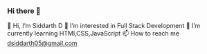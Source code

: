 ### Hi there 👋

👋 Hi, I’m Siddarth D
👀 I’m interested in Full Stack Development
🌱 I’m currently learning HTMl,CSS,JavaScript
📫 How to reach me dsiddarth05@gmail.com
